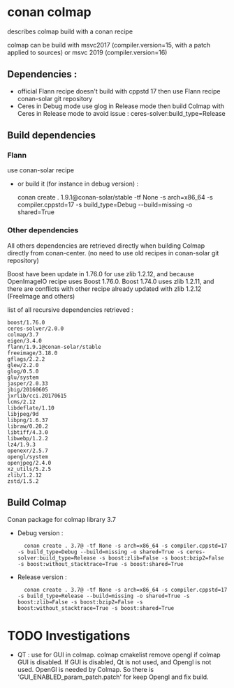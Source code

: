# conan colmap

describes colmap build with a conan recipe

colmap can be build with msvc2017 (compiler.version=15, with a patch applied to sources) or msvc 2019 (compiler.version=16)

## Dependencies : 

- official Flann recipe doesn't build with cppstd 17 then use Flann recipe conan-solar git repository 
- Ceres in Debug mode use glog in Release mode then build Colmap with Ceres in Release mode to avoid issue : ceres-solver:build_type=Release


## Build dependencies

### Flann

use conan-solar recipe 

- or build it (for instance in debug version) :
 
	conan create . 1.9.1@conan-solar/stable -tf None -s arch=x86_64 -s compiler.cppstd=17 -s build_type=Debug --build=missing -o shared=True

### Other dependencies

All others dependencies are retrieved directly when building Colmap directly from conan-center. (no need to use old recipes in conan-solar git repository)

Boost have been update in 1.76.0 for use zlib 1.2.12, and because OpenImageIO recipe uses Boost 1.76.0. 
Boost 1.74.0 uses zlib 1.2.11, and there are conflicts with other recipe already updated with zlib 1.2.12 (FreeImage and others)

list of all recursive dependencies retrieved : 

	boost/1.76.0
    ceres-solver/2.0.0
    colmap/3.7
    eigen/3.4.0
    flann/1.9.1@conan-solar/stable
    freeimage/3.18.0
    gflags/2.2.2
    glew/2.2.0
    glog/0.5.0
    glu/system
    jasper/2.0.33
    jbig/20160605
    jxrlib/cci.20170615
    lcms/2.12
    libdeflate/1.10
    libjpeg/9d
    libpng/1.6.37
    libraw/0.20.2
    libtiff/4.3.0
    libwebp/1.2.2
    lz4/1.9.3
    openexr/2.5.7
    opengl/system
    openjpeg/2.4.0
    xz_utils/5.2.5
    zlib/1.2.12
    zstd/1.5.2

## Build Colmap

Conan package for colmap library 3.7

- Debug version :

		conan create . 3.7@ -tf None -s arch=x86_64 -s compiler.cppstd=17 -s build_type=Debug --build=missing -o shared=True -s ceres-solver:build_type=Release -s boost:zlib=False -s boost:bzip2=False -s boost:without_stacktrace=True -s boost:shared=True

- Release version :

		conan create . 3.7@ -tf None -s arch=x86_64 -s compiler.cppstd=17 -s build_type=Release --build=missing -o shared=True -s boost:zlib=False -s boost:bzip2=False -s boost:without_stacktrace=True -s boost:shared=True

# TODO Investigations

- QT : use for GUI in colmap. 
colmap cmakelist remove opengl if colmap GUI is disabled.
If GUI is disabled, Qt is not used, and Opengl is not used. OpenGl is needed by Colmap. So there is 'GUI_ENABLED_param_patch.patch' for keep Opengl and fix build.